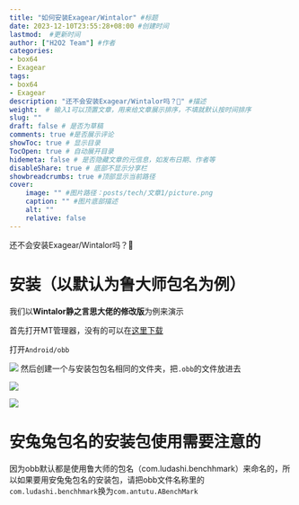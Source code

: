 ```yaml
---
title: "如何安装Exagear/Wintalor" #标题
date: 2023-12-10T23:55:28+08:00 #创建时间
lastmod:  #更新时间
author: ["H2O2 Team"] #作者
categories: 
- box64
- Exagear
tags: 
- box64
- Exagear
description: "还不会安装Exagear/Wintalor吗？🤔" #描述
weight:  # 输入1可以顶置文章，用来给文章展示排序，不填就默认按时间排序
slug: ""
draft: false # 是否为草稿
comments: true #是否展示评论
showToc: true # 显示目录
TocOpen: true # 自动展开目录
hidemeta: false # 是否隐藏文章的元信息，如发布日期、作者等
disableShare: true # 底部不显示分享栏
showbreadcrumbs: true #顶部显示当前路径
cover:
    image: "" #图片路径：posts/tech/文章1/picture.png
    caption: "" #图片底部描述
    alt: ""
    relative: false
---
```


还不会安装Exagear/Wintalor吗？🤔
<!--more-->

# 安装（以默认为鲁大师包名为例）

我们以**Wintalor静之言思大佬的修改版**为例来演示

首先打开MT管理器，没有的可以在[这里下载](https://www.coolapk.com/apk/bin.mt.plus)

打开`Android/obb`

![](https://file.h2o-2.org/exagear-winlator-install/exagear-winlator-install-1.webp)
然后创建一个与安装包包名相同的文件夹，把`.obb`的文件放进去

![](https://file.h2o-2.org/exagear-winlator-install/exagear-winlator-install-2.webp)

![](https://file.h2o-2.org/exagear-winlator-install/exagear-winlator-install-3.webp)
# 安兔兔包名的安装包使用需要注意的

因为obb默认都是使用鲁大师的包名（com.ludashi.benchhmark）来命名的，所以如果要用安兔兔包名的安装包，请把obb文件名称里的`com.ludashi.benchhmark`换为`com.antutu.ABenchMark`